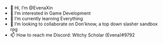 - 👋 Hi, I’m @EvenaXin
- 👀 I’m interested in Game Development
- 🌱 I’m currently learning Everything
- 💞️ I’m looking to collaborate on Don'know, a top down slasher sandbox rpg
- 📫 How to reach me Discord: Witchy Scholar (Evena)#9792

<!---
EvenaXin/EvenaXin is a ✨ special ✨ repository because its `README.md` (this file) appears on your GitHub profile.
You can click the Preview link to take a look at your changes.
--->
